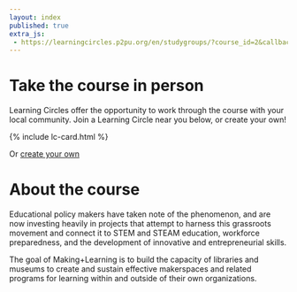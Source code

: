 ```yaml
---
layout: index
published: true
extra_js:
 - https://learningcircles.p2pu.org/en/studygroups/?course_id=2&callback=renderCircles
---
```


# Take the course in person

Learning Circles offer the opportunity to work through the course with your local community. Join a Learning Circle near you below, or create your own!

<div id="lc-container" class="row">
<div class="col-md-4">{% include lc-card.html %}</div>
</div>

Or <a href="https://learningcircles.p2pu.org/" class="btn btn-primary">create your own</a>

<script type="text/javascript">
    function renderCircle(circle, template) {
        var html = template.clone();
        html.find('.d-course_title').text(circle.course_title);
        html.find('.d-facilitator').text(circle.facilitator);
        html.find('.d-venue').text(circle.venue);
        html.find('.d-venue_address').text(circle.venue_address);
        html.find('.d-day').text(circle.day + 's');
        html.find('.d-start_date').text(circle.start_date);
        html.find('.d-meeting_time').text(circle.meeting_time); // format time here
        html.find('.d-time_zone').text(circle.time_zone);
        html.find('.d-end_time').text(circle.end_time);
        html.find('.d-weeks').text(circle.weeks);
        html.find('.d-url').attr('href', circle.url);
        if (circle.image_url.length > 0){
            html.find('.d-image_url').attr('src', circle.image_url);
        }
        return html;
    }

    function renderCircles(circles){
        var container = $('#lc-container');
        var template = $(container.children()[0]).clone();
        container.children().remove();
        for (var i = 0; i< circles.length; ++i){
            var lcHtml = renderCircle(circles[i], template);
            container.append(lcHtml);
        }
    }
</script>

# About the course

Educational policy makers have taken note of the phenomenon, and are now investing heavily in projects that attempt to harness this grassroots movement and connect it to STEM and STEAM education, workforce preparedness, and the development of innovative and entrepreneurial skills.

The goal of Making+Learning is to build the capacity of libraries and museums to create and sustain effective makerspaces and related programs for learning within and outside of their own organizations.
